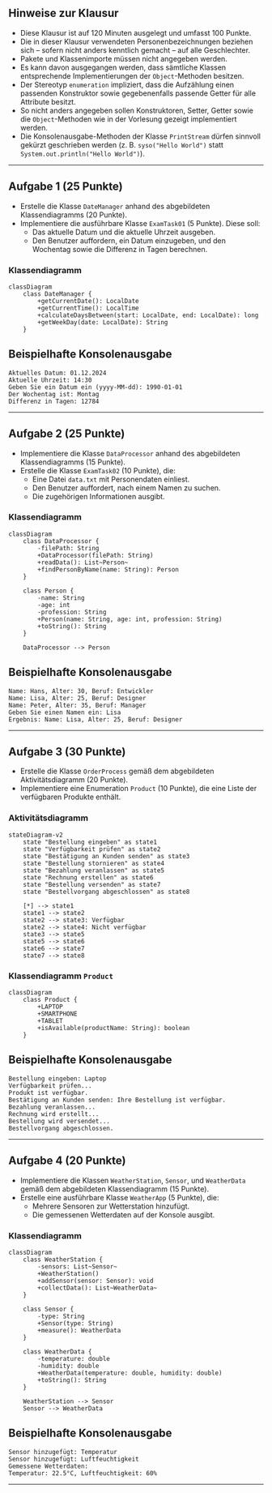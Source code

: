 ## Hinweise zur Klausur

- Diese Klausur ist auf 120 Minuten ausgelegt und umfasst 100 Punkte.
- Die in dieser Klausur verwendeten Personenbezeichnungen beziehen sich – sofern nicht anders kenntlich gemacht – auf alle Geschlechter.
- Pakete und Klassenimporte müssen nicht angegeben werden.
- Es kann davon ausgegangen werden, dass sämtliche Klassen entsprechende Implementierungen der `Object`-Methoden besitzen.
- Der Stereotyp `enumeration` impliziert, dass die Aufzählung einen passenden Konstruktor sowie gegebenenfalls passende Getter für alle Attribute besitzt.
- So nicht anders angegeben sollen Konstruktoren, Setter, Getter sowie die `Object`-Methoden wie in der Vorlesung gezeigt implementiert werden.
- Die Konsolenausgabe-Methoden der Klasse `PrintStream` dürfen sinnvoll gekürzt geschrieben werden (z. B. `syso("Hello World")` statt `System.out.println("Hello World")`).

---

## Aufgabe 1 (25 Punkte)

- Erstelle die Klasse `DateManager` anhand des abgebildeten Klassendiagramms (20 Punkte).
- Implementiere die ausführbare Klasse `ExamTask01` (5 Punkte). Diese soll:
  - Das aktuelle Datum und die aktuelle Uhrzeit ausgeben.
  - Den Benutzer auffordern, ein Datum einzugeben, und den Wochentag sowie die Differenz in Tagen berechnen.

### Klassendiagramm

```mermaid
classDiagram
    class DateManager {
        +getCurrentDate(): LocalDate
        +getCurrentTime(): LocalTime
        +calculateDaysBetween(start: LocalDate, end: LocalDate): long
        +getWeekDay(date: LocalDate): String
    }
```

## Beispielhafte Konsolenausgabe

```plaintext
Aktuelles Datum: 01.12.2024
Aktuelle Uhrzeit: 14:30
Geben Sie ein Datum ein (yyyy-MM-dd): 1990-01-01
Der Wochentag ist: Montag
Differenz in Tagen: 12784
```

---

## Aufgabe 2 (25 Punkte)

- Implementiere die Klasse `DataProcessor` anhand des abgebildeten Klassendiagramms (15 Punkte).
- Erstelle die Klasse `ExamTask02` (10 Punkte), die:
  - Eine Datei `data.txt` mit Personendaten einliest.
  - Den Benutzer auffordert, nach einem Namen zu suchen.
  - Die zugehörigen Informationen ausgibt.

### Klassendiagramm

```mermaid
classDiagram
    class DataProcessor {
        -filePath: String
        +DataProcessor(filePath: String)
        +readData(): List~Person~
        +findPersonByName(name: String): Person
    }

    class Person {
        -name: String
        -age: int
        -profession: String
        +Person(name: String, age: int, profession: String)
        +toString(): String
    }

    DataProcessor --> Person
```

## Beispielhafte Konsolenausgabe

```plaintext
Name: Hans, Alter: 30, Beruf: Entwickler
Name: Lisa, Alter: 25, Beruf: Designer
Name: Peter, Alter: 35, Beruf: Manager
Geben Sie einen Namen ein: Lisa
Ergebnis: Name: Lisa, Alter: 25, Beruf: Designer
```

---

## Aufgabe 3 (30 Punkte)

- Erstelle die Klasse `OrderProcess` gemäß dem abgebildeten Aktivitätsdiagramm (20 Punkte).
- Implementiere eine Enumeration `Product` (10 Punkte), die eine Liste der verfügbaren Produkte enthält.

### Aktivitätsdiagramm

```mermaid
stateDiagram-v2
    state "Bestellung eingeben" as state1
    state "Verfügbarkeit prüfen" as state2
    state "Bestätigung an Kunden senden" as state3
    state "Bestellung stornieren" as state4
    state "Bezahlung veranlassen" as state5
    state "Rechnung erstellen" as state6
    state "Bestellung versenden" as state7
    state "Bestellvorgang abgeschlossen" as state8

    [*] --> state1
    state1 --> state2
    state2 --> state3: Verfügbar
    state2 --> state4: Nicht verfügbar
    state3 --> state5
    state5 --> state6
    state6 --> state7
    state7 --> state8
```

### Klassendiagramm `Product`

```mermaid
classDiagram
    class Product {
        +LAPTOP
        +SMARTPHONE
        +TABLET
        +isAvailable(productName: String): boolean
    }
```

## Beispielhafte Konsolenausgabe

```plaintext
Bestellung eingeben: Laptop
Verfügbarkeit prüfen...
Produkt ist verfügbar.
Bestätigung an Kunden senden: Ihre Bestellung ist verfügbar.
Bezahlung veranlassen...
Rechnung wird erstellt...
Bestellung wird versendet...
Bestellvorgang abgeschlossen.
```

---

## Aufgabe 4 (20 Punkte)

- Implementiere die Klassen `WeatherStation`, `Sensor`, und `WeatherData` gemäß dem abgebildeten Klassendiagramm (15 Punkte).
- Erstelle eine ausführbare Klasse `WeatherApp` (5 Punkte), die:
  - Mehrere Sensoren zur Wetterstation hinzufügt.
  - Die gemessenen Wetterdaten auf der Konsole ausgibt.

### Klassendiagramm

```mermaid
classDiagram
    class WeatherStation {
        -sensors: List~Sensor~
        +WeatherStation()
        +addSensor(sensor: Sensor): void
        +collectData(): List~WeatherData~
    }

    class Sensor {
        -type: String
        +Sensor(type: String)
        +measure(): WeatherData
    }

    class WeatherData {
        -temperature: double
        -humidity: double
        +WeatherData(temperature: double, humidity: double)
        +toString(): String
    }

    WeatherStation --> Sensor
    Sensor --> WeatherData
```

## Beispielhafte Konsolenausgabe

```plaintext
Sensor hinzugefügt: Temperatur
Sensor hinzugefügt: Luftfeuchtigkeit
Gemessene Wetterdaten:
Temperatur: 22.5°C, Luftfeuchtigkeit: 60%
```

---
